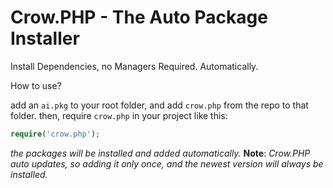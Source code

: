 # Crow.PHP - The Auto Package Installer
Install Dependencies, no Managers Required. Automatically.

How to use?

add an `ai.pkg` to your root folder, and add `crow.php` from the repo to that folder.
then, require `crow.php` in your project like this:
```PHP
require('crow.php');
```

*the packages will be installed and added automatically.*
**Note**: _Crow.PHP auto updates, so adding it only once, and the newest version will always be installed._
